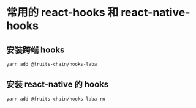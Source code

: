 # 常用的 react-hooks 和 react-native-hooks

## 安装跨端 hooks

`yarn add @fruits-chain/hooks-laba`

## 安装 react-native 的 hooks

`yarn add @fruits-chain/hooks-laba-rn`
